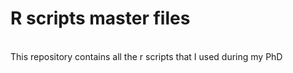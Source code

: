 # R scripts master files 
<br>
This repository contains all the r scripts that I used during my PhD 